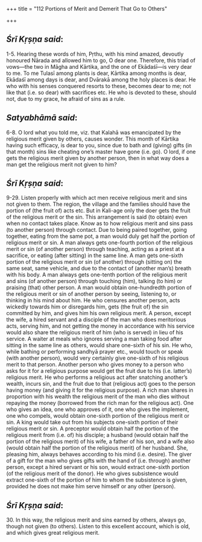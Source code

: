+++
title = "112 Portions of Merit and Demerit That Go to Others"

+++
 

## *Śrī Kṛṣṇa said*:

1-5. Hearing these words of him, Pṛthu, with his mind amazed, devoutly honoured Nārada and allowed him to go, O dear one. Therefore, this triad of vows—the two in Māgha and Kārtika, and the one of Ekādaśī—is very dear to me. To me Tulasī among plants is dear, Kārtika among months is dear, Ekādaśī among days is dear, and Dvārakā among the holy places is dear. He who with his senses conquered resorts to these, becomes dear to me; not like that (i.e. so dear) with sacrifices etc. He who is devoted to these, should not, due to my grace, he afraid of sins as a rule.

## *Satyabhāmā said*:

6-8. O lord what you told me, viz. that Kalahā was emancipated by the religious merit given by others, causes wonder. This month of Kārtika having such efficacy, is dear to you, since due to bath and (giving) gifts (in that month) sins like cheating one’s master have gone (i.e. go). O lord, if one gets the religious merit given by another person, then in what way does a man get the religious merit not given to him?

## *Śrī Kṛṣṇa said*:

9-29. Listen properly with which act men receive religious merit and sins not given to them. The region, the village and the families should have the portion of (the fruit of) acts etc. But in Kali-age only the doer gets the fruit of the religious merit or the sin. This arrangement is said (to obtain) even when no contact takes place. Know as to how religious merit and sins pass (to another person) through contact. Due to being paired together, going together, eating from the same pot, a man would duly get half the portion of religious merit or sin. A man always gets one-fourth portion of the religious merit or sin (of another person) through teaching, acting as a priest at a sacrifice, or eating (after sitting) in the same line. A man gets one-sixth portion of the religious merit or sin (of another) through (sitting on) the same seat, same vehicle, and due to the contact of (another man’s) breath with his body. A man always gets one-tenth portion of the religious merit and sins (of another person) through touching (him), talking (to him) or praising (that) other person. A man would obtain one-hundredth portion of the religious merit or sin of another person by seeing, listening to, or thinking in his mind about him. He who censures another person, acts wickedly towards him or disregards him, gets (the fruit of) the sin committed by him, and gives him his own religious merit. A person, except the wife, a hired servant and a disciple of the man who does meritorious acts, serving him, and not getting the money in accordance with his service would also share the religious merit of him (who is served) in lieu of his service. A waiter at meals who ignores serving a man taking food after sitting in the same line as others, would share one-sixth of his sin. He who, while bathing or performing sandhyā prayer etc., would touch or speak (with another person), would very certainly give one-sixth of his religious merit to that person. Another person who gives money to a person who asks for it for a religious purpose would get the fruit due to his (i.e. latter’s) religious merit. He who performs a religious act after snatching another’s wealth, incurs sin, and the fruit due to that (religious act) goes to the person having money (and giving it for the religious purpose). A rich man shares in proportion with his wealth the religious merit of the man who dies without repaying the money (borrowed from the rich man for the religious act). One who gives an idea, one who approves of it, one who gives the implement, one who compels, would obtain one-sixth portion of the religious merit or sin. A king would take out from his subjects one-sixth portion of their religious merit or sin. A preceptor would obtain half the portion of the religious merit from (i.e. of) his disciple; a husband (would obtain half the portion of the religious merit) of his wife, a father of his son, and a wife also (would obtain half the portion of the religious merit) of her husband. She, pleasing him, always behaves according to his mind (i.e. desire). The giver of a gift for the man who gives gifts with the hand of (i.e. through) another person, except a hired servant or his son, would extract one-sixth portion (of the religious merit of the donor). He who gives subsistence would extract one-sixth of the portion of him to whom the subsistence is given, provided he does not make him serve himself or any other (person).

## *Śrī Kṛṣṇa said*:

30\. In this way, the religious merit and sins earned by others, always go, though not given (to others). Listen to this excellent account, which is old, and which gives great religious merit.


